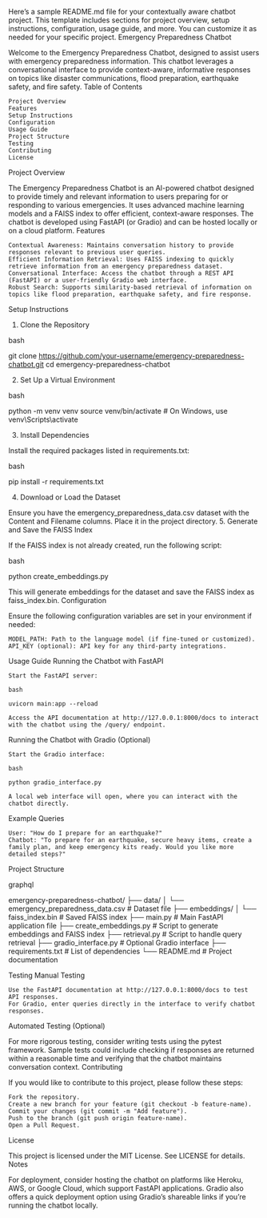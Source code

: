 Here’s a sample README.md file for your contextually aware chatbot project. This template includes sections for project overview, setup instructions, configuration, usage guide, and more. You can customize it as needed for your specific project.
Emergency Preparedness Chatbot

Welcome to the Emergency Preparedness Chatbot, designed to assist users with emergency preparedness information. This chatbot leverages a conversational interface to provide context-aware, informative responses on topics like disaster communications, flood preparation, earthquake safety, and fire safety.
Table of Contents

    Project Overview
    Features
    Setup Instructions
    Configuration
    Usage Guide
    Project Structure
    Testing
    Contributing
    License

Project Overview

The Emergency Preparedness Chatbot is an AI-powered chatbot designed to provide timely and relevant information to users preparing for or responding to various emergencies. It uses advanced machine learning models and a FAISS index to offer efficient, context-aware responses. The chatbot is developed using FastAPI (or Gradio) and can be hosted locally or on a cloud platform.
Features

    Contextual Awareness: Maintains conversation history to provide responses relevant to previous user queries.
    Efficient Information Retrieval: Uses FAISS indexing to quickly retrieve information from an emergency preparedness dataset.
    Conversational Interface: Access the chatbot through a REST API (FastAPI) or a user-friendly Gradio web interface.
    Robust Search: Supports similarity-based retrieval of information on topics like flood preparation, earthquake safety, and fire response.

Setup Instructions
1. Clone the Repository

bash

git clone https://github.com/your-username/emergency-preparedness-chatbot.git
cd emergency-preparedness-chatbot

2. Set Up a Virtual Environment

bash

python -m venv venv
source venv/bin/activate  # On Windows, use venv\Scripts\activate

3. Install Dependencies

Install the required packages listed in requirements.txt:

bash

pip install -r requirements.txt

4. Download or Load the Dataset

Ensure you have the emergency_preparedness_data.csv dataset with the Content and Filename columns. Place it in the project directory.
5. Generate and Save the FAISS Index

If the FAISS index is not already created, run the following script:

bash

python create_embeddings.py

This will generate embeddings for the dataset and save the FAISS index as faiss_index.bin.
Configuration

Ensure the following configuration variables are set in your environment if needed:

    MODEL_PATH: Path to the language model (if fine-tuned or customized).
    API_KEY (optional): API key for any third-party integrations.

Usage Guide
Running the Chatbot with FastAPI

    Start the FastAPI server:

    bash

    uvicorn main:app --reload

    Access the API documentation at http://127.0.0.1:8000/docs to interact with the chatbot using the /query/ endpoint.

Running the Chatbot with Gradio (Optional)

    Start the Gradio interface:

    bash

    python gradio_interface.py

    A local web interface will open, where you can interact with the chatbot directly.

Example Queries

    User: "How do I prepare for an earthquake?"
    Chatbot: "To prepare for an earthquake, secure heavy items, create a family plan, and keep emergency kits ready. Would you like more detailed steps?"

Project Structure

graphql

emergency-preparedness-chatbot/
├── data/
│   └── emergency_preparedness_data.csv   # Dataset file
├── embeddings/
│   └── faiss_index.bin                   # Saved FAISS index
├── main.py                               # Main FastAPI application file
├── create_embeddings.py                  # Script to generate embeddings and FAISS index
├── retrieval.py                          # Script to handle query retrieval
├── gradio_interface.py                   # Optional Gradio interface
├── requirements.txt                      # List of dependencies
└── README.md                             # Project documentation

Testing
Manual Testing

    Use the FastAPI documentation at http://127.0.0.1:8000/docs to test API responses.
    For Gradio, enter queries directly in the interface to verify chatbot responses.

Automated Testing (Optional)

For more rigorous testing, consider writing tests using the pytest framework. Sample tests could include checking if responses are returned within a reasonable time and verifying that the chatbot maintains conversation context.
Contributing

If you would like to contribute to this project, please follow these steps:

    Fork the repository.
    Create a new branch for your feature (git checkout -b feature-name).
    Commit your changes (git commit -m "Add feature").
    Push to the branch (git push origin feature-name).
    Open a Pull Request.

License

This project is licensed under the MIT License. See LICENSE for details.
Notes

For deployment, consider hosting the chatbot on platforms like Heroku, AWS, or Google Cloud, which support FastAPI applications. Gradio also offers a quick deployment option using Gradio’s shareable links if you’re running the chatbot locally.
